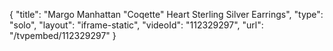 {
    "title": "Margo Manhattan \"Coqette\" Heart Sterling Silver Earrings",
    "type": "solo",
    "layout": "iframe-static",
    "videoId": "112329297",
    "url": "\/tvpembed\/112329297"
}
